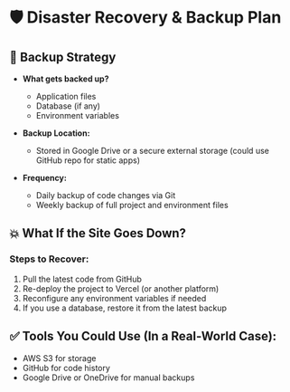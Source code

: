 # 🛡️ Disaster Recovery & Backup Plan

## 🔄 Backup Strategy

- **What gets backed up?**
  - Application files
  - Database (if any)
  - Environment variables

- **Backup Location:**
  - Stored in Google Drive or a secure external storage (could use GitHub repo for static apps)

- **Frequency:**
  - Daily backup of code changes via Git
  - Weekly backup of full project and environment files

## 💥 What If the Site Goes Down?

### Steps to Recover:

1. Pull the latest code from GitHub
2. Re-deploy the project to Vercel (or another platform)
3. Reconfigure any environment variables if needed
4. If you use a database, restore it from the latest backup

## ✅ Tools You Could Use (In a Real-World Case):

- AWS S3 for storage
- GitHub for code history
- Google Drive or OneDrive for manual backups

